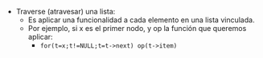 - Traverse (atravesar) una lista:
	- Es aplicar una funcionalidad a cada elemento en una lista vinculada.
	- Por ejemplo, si x es el primer nodo, y op la función que queremos aplicar:
		- `for(t=x;t!=NULL;t=t->next) op(t->item)`
	